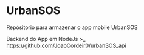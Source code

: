 # UrbanSOS
Repósitorio para armazenar o app mobile UrbanSOS

Backend do App em NodeJs >_ https://github.com/JoaoCordeir0/urbanSOS_api
